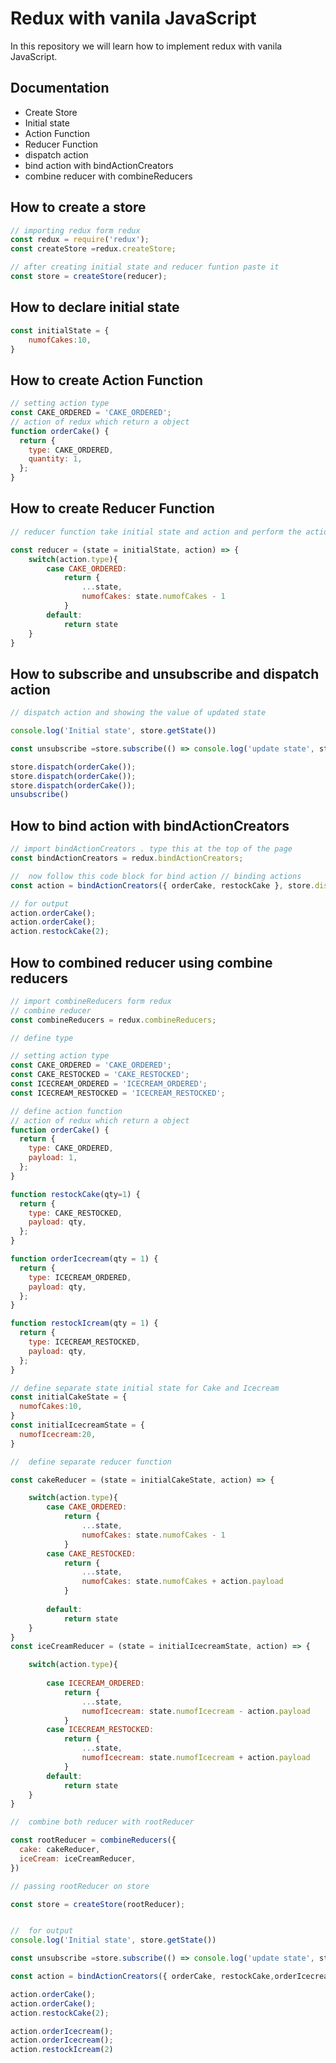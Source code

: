 # Redux with vanila JavaScript

In this repository we will learn how to implement redux with vanila JavaScript.


## Documentation

- Create Store 
- Initial state
- Action Function 
- Reducer Function
- dispatch action 
- bind action with bindActionCreators
- combine reducer with combineReducers

## How to create a store

```javascript
// importing redux form redux 
const redux = require('redux');
const createStore =redux.createStore;

// after creating initial state and reducer funtion paste it
const store = createStore(reducer);
```
## How to declare initial state 
```javascript
const initialState = {
    numofCakes:10,
}
```

## How to create  Action Function 
```javascript
// setting action type
const CAKE_ORDERED = 'CAKE_ORDERED';
// action of redux which return a object 
function orderCake() {
  return {
    type: CAKE_ORDERED,
    quantity: 1,
  };
}
```

## How to create  Reducer Function
```javascript
// reducer function take initial state and action and perform the action

const reducer = (state = initialState, action) => { 
    switch(action.type){
        case CAKE_ORDERED:
            return {
                ...state,
                numofCakes: state.numofCakes - 1
            }
        default:
            return state
    }
}
```


## How to subscribe and unsubscribe and dispatch action
```javascript
// dispatch action and showing the value of updated state 

console.log('Initial state', store.getState())

const unsubscribe =store.subscribe(() => console.log('update state', store.getState()))

store.dispatch(orderCake());
store.dispatch(orderCake());
store.dispatch(orderCake());
unsubscribe()
```

## How to bind action with bindActionCreators
```javascript
// import bindActionCreators . type this at the top of the page
const bindActionCreators = redux.bindActionCreators;

//  now follow this code block for bind action // binding actions
const action = bindActionCreators({ orderCake, restockCake }, store.dispatch)

// for output
action.orderCake();
action.orderCake();
action.restockCake(2);
```

## How to combined reducer using combine reducers

```javascript
// import combineReducers form redux 
// combine reducer
const combineReducers = redux.combineReducers;

// define type 

// setting action type
const CAKE_ORDERED = 'CAKE_ORDERED';
const CAKE_RESTOCKED = 'CAKE_RESTOCKED';
const ICECREAM_ORDERED = 'ICECREAM_ORDERED';
const ICECREAM_RESTOCKED = 'ICECREAM_RESTOCKED';

// define action function 
// action of redux which return a object 
function orderCake() {
  return {
    type: CAKE_ORDERED,
    payload: 1,
  };
}

function restockCake(qty=1) {
  return {
    type: CAKE_RESTOCKED,
    payload: qty,
  };
}

function orderIcecream(qty = 1) {
  return {
    type: ICECREAM_ORDERED,
    payload: qty,
  };
}

function restockIcream(qty = 1) {
  return {
    type: ICECREAM_RESTOCKED,
    payload: qty,
  };
}

// define separate state initial state for Cake and Icecream
const initialCakeState = {
  numofCakes:10,
}
const initialIcecreamState = {
  numofIcecream:20,
}

//  define separate reducer function 

const cakeReducer = (state = initialCakeState, action) => { 

    switch(action.type){
        case CAKE_ORDERED:
            return {
                ...state,
                numofCakes: state.numofCakes - 1
            }
        case CAKE_RESTOCKED:
            return {
                ...state,
                numofCakes: state.numofCakes + action.payload
            }
       
        default:
            return state
    }
}
const iceCreamReducer = (state = initialIcecreamState, action) => { 

    switch(action.type){
     
        case ICECREAM_ORDERED:
            return {
                ...state,
                numofIcecream: state.numofIcecream - action.payload
            }
        case ICECREAM_RESTOCKED:
            return {
                ...state,
                numofIcecream: state.numofIcecream + action.payload
            }
        default:
            return state
    }
}

//  combine both reducer with rootReducer

const rootReducer = combineReducers({
  cake: cakeReducer,
  iceCream: iceCreamReducer,
})

// passing rootReducer on store

const store = createStore(rootReducer);


//  for output 
console.log('Initial state', store.getState())

const unsubscribe =store.subscribe(() => console.log('update state', store.getState()))

const action = bindActionCreators({ orderCake, restockCake,orderIcecream,restockIcream }, store.dispatch)

action.orderCake();
action.orderCake();
action.restockCake(2);

action.orderIcecream();
action.orderIcecream();
action.restockIcream(2)
```